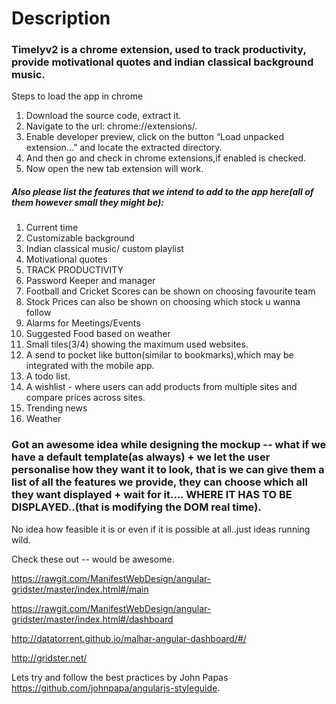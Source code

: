 ﻿# Description

### Timelyv2 is a chrome extension, used to track productivity, provide motivational quotes and indian classical background music.

Steps to load the app in chrome

1. Download the source code, extract it.
2. Navigate to the url: chrome://extensions/.
3. Enable developer preview, click on the button “Load unpacked extension…” and locate the extracted directory.
4. And then go and check in chrome extensions,if enabled is checked.
5. Now open the new tab extension will work.

##### Also please list the features that we intend to add to the app here(all of them however small they might be):
1. Current time
2. Customizable background
3. Indian classical music/ custom playlist
4. Motivational quotes
5. TRACK PRODUCTIVITY
6. Password Keeper and manager
7. Football and Cricket Scores can be shown on choosing favourite team
8. Stock Prices can also be shown on choosing which stock u wanna follow
9. Alarms for Meetings/Events
10. Suggested Food based on weather
11. Small tiles(3/4) showing the maximum used websites.
12. A send to pocket like button(similar to bookmarks),which may be integrated with the mobile app.
13. A todo list.
14. A wishlist - where users can add products from multiple sites and compare prices across sites.
15. Trending news
16. Weather


### Got an awesome idea while designing the mockup -- what if we have a default template(as always) + we let the user personalise how they want it to look, that is we can give them a list of all the features we provide, they can choose which all they want displayed + wait for it.... WHERE IT HAS TO BE DISPLAYED..(that is modifying the DOM real time).
No idea how feasible it is or even if it is possible at all..just ideas running wild.

Check these out -- would be awesome.

 https://rawgit.com/ManifestWebDesign/angular-gridster/master/index.html#/main

 https://rawgit.com/ManifestWebDesign/angular-gridster/master/index.html#/dashboard

 http://datatorrent.github.io/malhar-angular-dashboard/#/

 http://gridster.net/

Lets try and follow the best practices by John Papas https://github.com/johnpapa/angularjs-styleguide.
